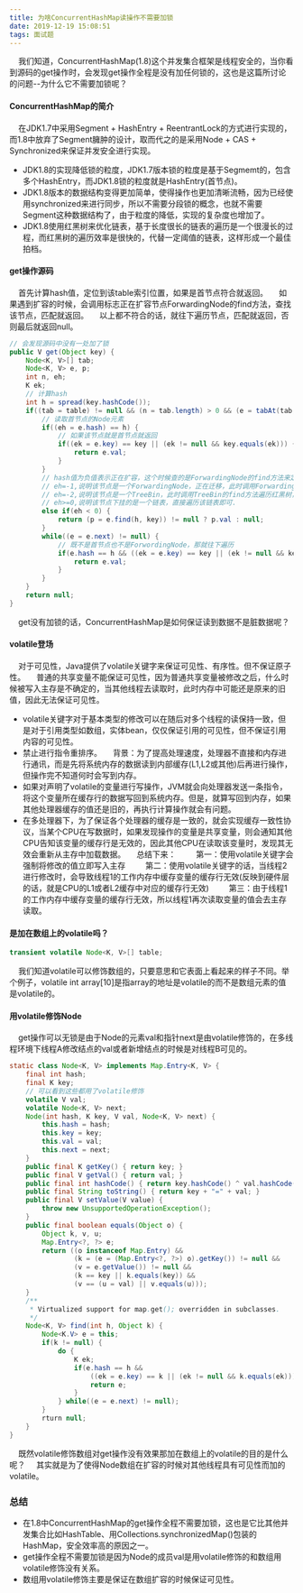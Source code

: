 ```yaml
---
title: 为啥ConcurrentHashMap读操作不需要加锁
date: 2019-12-19 15:08:51
tags: 面试题
---
```

&nbsp;&nbsp;&nbsp;&nbsp;我们知道，ConcurrentHashMap(1.8)这个并发集合框架是线程安全的，当你看到源码的get操作时，会发现get操作全程是没有加任何锁的，这也是这篇所讨论的问题--为什么它不需要加锁呢？
<!-- more -->
#### ConcurrentHashMap的简介 ####
&nbsp;&nbsp;&nbsp;&nbsp;在JDK1.7中采用Segment + HashEntry + ReentrantLock的方式进行实现的，而1.8中放弃了Segment臃肿的设计，取而代之的是采用Node + CAS + Synchronized来保证并发安全进行实现。
- JDK1.8的实现降低锁的粒度，JDK1.7版本锁的粒度是基于Segmemt的，包含多个HashEntry，而JDK1.8锁的粒度就是HashEntry(首节点)。
- JDK1.8版本的数据结构变得更加简单，使得操作也更加清晰流畅，因为已经使用synchronized来进行同步，所以不需要分段锁的概念，也就不需要Segment这种数据结构了，由于粒度的降低，实现的复杂度也增加了。
- JDK1.8使用红黑树来优化链表，基于长度很长的链表的遍历是一个很漫长的过程，而红黑树的遍历效率是很快的，代替一定阈值的链表，这样形成一个最佳拍档。
#### get操作源码 ####
&nbsp;&nbsp;&nbsp;&nbsp;首先计算hash值，定位到该table索引位置，如果是首节点符合就返回。
&nbsp;&nbsp;&nbsp;&nbsp;如果遇到扩容的时候，会调用标志正在扩容节点ForwardingNode的find方法，查找该节点，匹配就返回。
&nbsp;&nbsp;&nbsp;&nbsp;以上都不符合的话，就往下遍历节点，匹配就返回，否则最后就返回null。
```java
// 会发现源码中没有一处加了锁
public V get(Object key) {
    Node<K, V>[] tab;
    Node<K, V> e, p;
    int n, eh;
    K ek;
    // 计算hash
    int h = spread(key.hashCode());
    if((tab = table) != null && (n = tab.length) > 0 && (e = tabAt(tab, (n - 1) & h)) != null) {
        // 读取首节点的Node元素
        if((eh = e.hash) == h) {
            // 如果该节点就是首节点就返回
            if((ek = e.key) == key || (ek != null && key.equals(ek))) {
                return e.val;
            }
        }
        // hash值为负值表示正在扩容，这个时候查的是ForwardingNode的find方法来定位到nextTable
		// eh=-1,说明该节点是一个ForwardingNode，正在迁移，此时调用ForwardingNode的find方法去nextTable里找
        // eh=-2,说明该节点是一个TreeBin，此时调用TreeBin的find方法遍历红黑树，由于红黑树有可能正在旋转变色，所以find里会有读写锁。
        // eh>=0,说明该节点下挂的是一个链表，直接遍历该链表即可.
        else if(eh < 0) {
            return (p = e.find(h, key)) != null ? p.val : null;
        }
        while((e = e.next) != null) {
            // 既不是首节点也不是ForwordingNode，那就往下遍历
            if(e.hash == h && ((ek = e.key) == key || (ek != null && key.equals(ek))) {
                return e.val;
            }
        }
    }
    return null;
}
```
&nbsp;&nbsp;&nbsp;&nbsp;get没有加锁的话，ConcurrentHashMap是如何保证读到数据不是脏数据呢？
#### volatile登场 ####
&nbsp;&nbsp;&nbsp;&nbsp;对于可见性，Java提供了volatile关键字来保证可见性、有序性。但不保证原子性。
&nbsp;&nbsp;&nbsp;&nbsp;普通的共享变量不能保证可见性，因为普通共享变量被修改之后，什么时候被写入主存是不确定的，当其他线程去读取时，此时内存中可能还是原来的旧值，因此无法保证可见性。
- volatile关键字对于基本类型的修改可以在随后对多个线程的读保持一致，但是对于引用类型如数组，实体bean，仅仅保证引用的可见性，但不保证引用内容的可见性。
- 禁止进行指令重排序。
&nbsp;&nbsp;&nbsp;&nbsp;背景：为了提高处理速度，处理器不直接和内存进行通讯，而是先将系统内存的数据读到内部缓存(L1,L2或其他)后再进行操作，但操作完不知道何时会写到内存。
- 如果对声明了volatile的变量进行写操作，JVM就会向处理器发送一条指令，将这个变量所在缓存行的数据写回到系统内存。但是，就算写回到内存，如果其他处理器缓存的值还是旧的，再执行计算操作就会有问题。
- 在多处理器下，为了保证各个处理器的缓存是一致的，就会实现缓存一致性协议，当某个CPU在写数据时，如果发现操作的变量是共享变量，则会通知其他CPU告知该变量的缓存行是无效的，因此其他CPU在读取该变量时，发现其无效会重新从主存中加载数据。
&nbsp;&nbsp;&nbsp;&nbsp;总结下来：
&nbsp;&nbsp;&nbsp;&nbsp;&nbsp;&nbsp;&nbsp;&nbsp;第一：使用volatile关键字会强制将修改的值立即写入主存
&nbsp;&nbsp;&nbsp;&nbsp;&nbsp;&nbsp;&nbsp;&nbsp;第二：使用volatile关键字的话，当线程2进行修改时，会导致线程1的工作内存中缓存变量的缓存行无效(反映到硬件层的话，就是CPU的L1或者L2缓存中对应的缓存行无效)
&nbsp;&nbsp;&nbsp;&nbsp;&nbsp;&nbsp;&nbsp;&nbsp;第三：由于线程1的工作内存中缓存变量的缓存行无效，所以线程1再次读取变量的值会去主存读取。
#### 是加在数组上的volatile吗？ ####
```java
transient volatile Node<K, V>[] table;
```
&nbsp;&nbsp;&nbsp;&nbsp;我们知道volatile可以修饰数组的，只要意思和它表面上看起来的样子不同。举个例子，volatile int array[10]是指array的地址是volatile的而不是数组元素的值是volatile的。
#### 用volatile修饰Node ####
&nbsp;&nbsp;&nbsp;&nbsp;get操作可以无锁是由于Node的元素val和指针next是由volatile修饰的，在多线程环境下线程A修改结点的val或者新增结点的时候是对线程B可见的。
```java
static class Node<K, V> implements Map.Entry<K, V> {
    final int hash;
    final K key;
    // 可以看到这些都用了volatile修饰
    volatile V val;
    volatile Node<K, V> next;
    Node(int hash, K key, V val, Node<K, V> next) {
        this.hash = hash;
        this.key = key;
        this.val = val;
        this.next = next;
    }
    public final K getKey() { return key; }
    public final V getVal() { return val; }
    public final int hashCode() { return key.hashCode() ^ val.hashCode(); }
    public final String toString() { return key + "=" + val; }
    public final V setValue(V value) {
        throw new UnsupportedOperationException();
    }
    public final boolean equals(Object o) {
        Object k, v, u;
        Map.Entry<?, ?> e;
        return ((o instanceof Map.Entry) &&
                (k = (e = (Map.Entry<?, ?>) o).getKey()) != null &&
                (v = e.getValue()) != null &&
                (k == key || k.equals(key)) &&
                (v == (u = val) || v.equals(u)));
    }
    /**
     * Virtualized support for map.get(); overridden in subclasses.
     */
    Node<K, V> find(int h, Object k) {
        Node<K.V> e = this;
        if(k != null) {
            do {
                K ek;
                if(e.hash == h &&
                    ((ek = e.key) == k || (ek != null && k.equals(ek)))) {
                    return e;
                }
            } while((e = e.next) != null);
        }
        rturn null;
    }
}
```
&nbsp;&nbsp;&nbsp;&nbsp;既然volatile修饰数组对get操作没有效果那加在数组上的volatile的目的是什么呢？
&nbsp;&nbsp;&nbsp;&nbsp;其实就是为了使得Node数组在扩容的时候对其他线程具有可见性而加的volatile。
### 总结 ###
- 在1.8中ConcurrentHashMap的get操作全程不需要加锁，这也是它比其他并发集合比如HashTable、用Collections.synchronizedMap()包装的HashMap，安全效率高的原因之一。
- get操作全程不需要加锁是因为Node的成员val是用volatile修饰的和数组用volatile修饰没有关系。
- 数组用volatile修饰主要是保证在数组扩容的时候保证可见性。